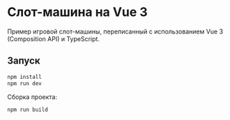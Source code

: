 # Слот-машина на Vue 3

Пример игровой слот-машины, переписанный с использованием Vue 3 (Composition API) и TypeScript.

## Запуск

```bash
npm install
npm run dev
```

Сборка проекта:

```bash
npm run build
```
